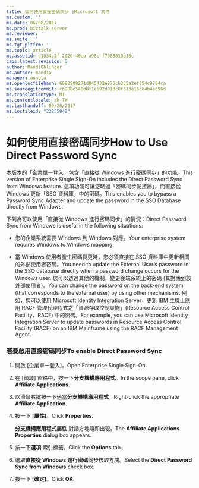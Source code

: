 ```yaml
---
title: 如何使用直接密碼同步 |Microsoft 文件
ms.custom: ''
ms.date: 06/08/2017
ms.prod: biztalk-server
ms.reviewer: ''
ms.suite: ''
ms.tgt_pltfrm: ''
ms.topic: article
ms.assetid: d1334c2f-2020-46ea-a98c-f7688813e38c
caps.latest.revision: 5
author: MandiOhlinger
ms.author: mandia
manager: anneta
ms.openlocfilehash: 6080589271d845432e875cb335a2ef354c9784ca
ms.sourcegitcommit: cb908c540d8f1a692d01dc8f313e16cb4b4e696d
ms.translationtype: MT
ms.contentlocale: zh-TW
ms.lasthandoff: 09/20/2017
ms.locfileid: "22255942"
---
```

# <a name="how-to-use-direct-password-sync"></a><span data-ttu-id="f8121-102">如何使用直接密碼同步</span><span class="sxs-lookup"><span data-stu-id="f8121-102">How to Use Direct Password Sync</span></span>
<span data-ttu-id="f8121-103">本版本的「企業單一登入」包含「直接從 Windows 進行密碼同步」的功能。</span><span class="sxs-lookup"><span data-stu-id="f8121-103">This version of Enterprise Single Sign-On includes the Direct Password Sync from Windows feature.</span></span> <span data-ttu-id="f8121-104">這項功能可讓您略過「密碼同步配接器」，而直接從 Windows 更新「SSO 資料庫」中的密碼。</span><span class="sxs-lookup"><span data-stu-id="f8121-104">This enables you to bypass a Password Sync Adapter and update the password in the SSO Database directly from Windows.</span></span>  
  
 <span data-ttu-id="f8121-105">下列為可以使用「直接從 Windows 進行密碼同步」的情況：</span><span class="sxs-lookup"><span data-stu-id="f8121-105">Direct Password Sync from Windows is useful in the following situations:</span></span>  
  
-   <span data-ttu-id="f8121-106">您的企業系統需要 Windows 到 Windows 對應。</span><span class="sxs-lookup"><span data-stu-id="f8121-106">Your enterprise system requires Windows to Windows mapping.</span></span>  
  
-   <span data-ttu-id="f8121-107">當 Windows 使用者發生密碼變更時，您必須直接在 SSO 資料庫中更新相關的外部使用者密碼。</span><span class="sxs-lookup"><span data-stu-id="f8121-107">You need to update the External User’s password in the SSO database directly when a password change occurs for the Windows user.</span></span> <span data-ttu-id="f8121-108">您可以透過其他的機制，變更後端系統上的密碼 (其對應到該外部使用者)。</span><span class="sxs-lookup"><span data-stu-id="f8121-108">You can change the password on the back-end system (that corresponds to the external user) by using other mechanisms.</span></span> <span data-ttu-id="f8121-109">例如，您可以使用 Microsoft Identity Integration Server，更新 IBM 主機上應用 RACF 管理代理程式之「資源存取控制設施」(Resource Access Control Facility，RACF) 中的密碼。</span><span class="sxs-lookup"><span data-stu-id="f8121-109">For example, you can use Microsoft Identity Integration Server to update passwords in Resource Access Control Facility (RACF) on an IBM Mainframe using the RACF Management Agent.</span></span>  
  
### <a name="to-enable-direct-password-sync"></a><span data-ttu-id="f8121-110">若要啟用直接密碼同步</span><span class="sxs-lookup"><span data-stu-id="f8121-110">To enable Direct Password Sync</span></span>  
  
1.  <span data-ttu-id="f8121-111">開啟 [企業單一登入]。</span><span class="sxs-lookup"><span data-stu-id="f8121-111">Open Enterprise Single Sign-On.</span></span>  
  
2.  <span data-ttu-id="f8121-112">在 [領域] 窗格中，按一下**分支機構應用程式**。</span><span class="sxs-lookup"><span data-stu-id="f8121-112">In the scope pane, click **Affiliate Applications**.</span></span>  
  
3.  <span data-ttu-id="f8121-113">以滑鼠右鍵按一下適當**分支機構應用程式**。</span><span class="sxs-lookup"><span data-stu-id="f8121-113">Right-click the appropriate **Affiliate Application**.</span></span>  
  
4.  <span data-ttu-id="f8121-114">按一下 **[屬性]**。</span><span class="sxs-lookup"><span data-stu-id="f8121-114">Click **Properties**.</span></span>  
  
     <span data-ttu-id="f8121-115">**分支機構應用程式屬性** 對話方塊隨即出現。</span><span class="sxs-lookup"><span data-stu-id="f8121-115">The **Affiliate Applications Properties** dialog box appears.</span></span>  
  
5.  <span data-ttu-id="f8121-116">按一下**選項** 索引標籤。</span><span class="sxs-lookup"><span data-stu-id="f8121-116">Click the **Options** tab.</span></span>  
  
6.  <span data-ttu-id="f8121-117">選取**直接從 Windows 進行密碼同步**核取方塊。</span><span class="sxs-lookup"><span data-stu-id="f8121-117">Select the **Direct Password Sync from Windows** check box.</span></span>  
  
7.  <span data-ttu-id="f8121-118">按一下 **[確定]**。</span><span class="sxs-lookup"><span data-stu-id="f8121-118">Click **OK**.</span></span>